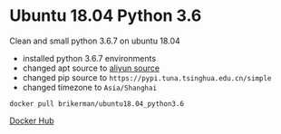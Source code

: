 # Ubuntu 18.04 Python 3.6

Clean and small python 3.6.7 on ubuntu 18.04

* installed python 3.6.7 environments
* changed apt source to [aliyun source](https://opsx.alibaba.com/guide?lang=zh-CN&document=69a2341e-801e-11e8-8b5a-00163e04cdbb)
* changed pip source to `https://pypi.tuna.tsinghua.edu.cn/simple`
* changed timezone to `Asia/Shanghai`

```
docker pull brikerman/ubuntu18.04_python3.6
```

[Docker Hub](https://hub.docker.com/r/brikerman/ubuntu18.04_python3.6)

